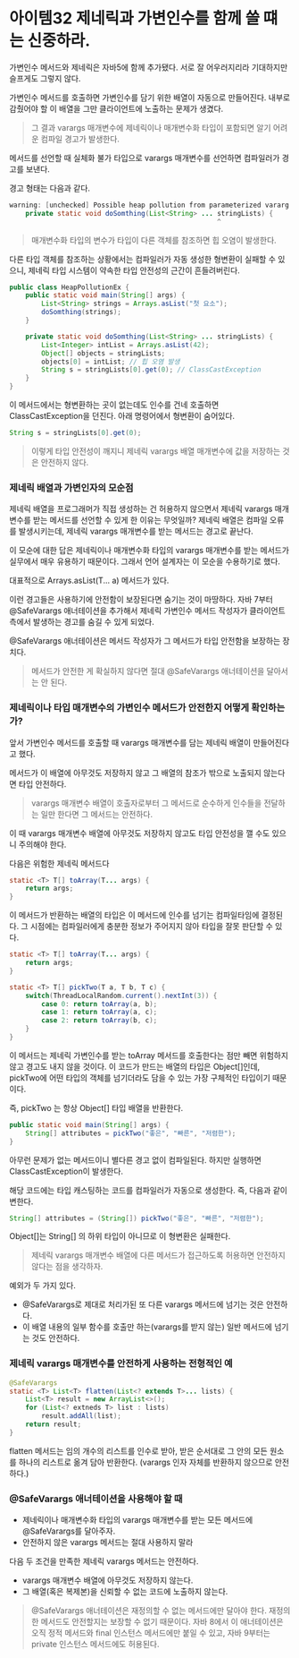 # 아이템32 제네릭과 가변인수를 함께 쓸 떄는 신중하라.

가변인수 메서드와 제네릭은 자바5에 함께 추가됐다.
서로 잘 어우러지리라 기대하지만 슬프게도 그렇지 않다.

가변인수 메서드를 호출하면 가변인수를 담기 위한 배열이 자동으로 만들어진다.
내부로 감췄어야 할 이 배열을 그만 클라이언트에 노출하는 문제가 생겼다.

> 그 결과 varargs 매개변수에 제네릭이나 매개변수화 타입이 포함되면 알기 어려운 컴파일 경고가 발생한다.

메서드를 선언할 때 실체화 불가 타입으로 varargs 매개변수를 선언하면 컴파일러가 경고를 보낸다.

경고 형태는 다음과 같다.

```java
warning: [unchecked] Possible heap pollution from parameterized vararg type List<String>
    private static void doSomthing(List<String> ... stringLists) {
                                                    ^
```

> 매개변수화 타입의 변수가 타입이 다른 객체를 참조하면 힙 오염이 발생한다.

다른 타입 객체를 참조하는 상황에서는 컴파일러가 자동 생성한 형변환이 실패할 수 있으니, 제네릭 타입 시스템이 약속한 타입 안전성의 근간이 흔들려버린다.

```java
public class HeapPollutionEx {
    public static void main(String[] args) {
        List<String> strings = Arrays.asList("첫 요소");
        doSomthing(strings);
    }

    private static void doSomthing(List<String> ... stringLists) {
        List<Integer> intList = Arrays.asList(42);
        Object[] objects = stringLists;
        objects[0] = intList; // 힙 오염 발생
        String s = stringLists[0].get(0); // ClassCastException
    }
}
```

이 메서드에서는 형변환하는 곳이 없는데도 인수를 건네 호출하면 ClassCastException을 던진다.
아래 명령어에서 형변환이 숨어있다.
```java
String s = stringLists[0].get(0);
```

> 이렇게 타입 안전성이 깨지니 제네릭 varargs 배열 매개변수에 값을 저장하는 것은 안전하지 않다.

### 제네릭 배열과 가변인자의 모순점

제네릭 배열을 프로그래머가 직접 생성하는 건 허용하지 않으면서 제네릭 varargs 매개변수를 받는 메서드를 선언할 수 있게 한 이유는 무엇일까?
제네릭 배열은 컴파일 오류를 발생시키는데, 제네릭 varargs 매개변수를 받는 메서드는 경고로 끝난다.

이 모순에 대한 답은 제네릭이나 매개변수화 타입의 varargs 매개변수를 받는 메서드가 실무에서 매우 유용하기 때문이다.
그래서 언어 설계자는 이 모순을 수용하기로 했다.

대표적으로 Arrays.asList(T... a) 메서드가 있다.

이런 경고들은 사용하기에 안전함이 보장된다면 숨기는 것이 마땅하다.
자바 7부터 @SafeVarargs 애너테이션을 추가해서 제네릭 가변인수 메서드 작성자가 클라이언트 측에서 발생하는 경고를 숨길 수 있게 되었다.

@SafeVarargs 애너테이션은 메서드 작성자가 그 메서드가 타입 안전함을 보장하는 장치다.

> 메서드가 안전한 게 확실하지 않다면 절대 @SafeVarargs 애너테이션을 달아서는 안 된다.

### 제네릭이나 타입 매개변수의 가변인수 메서드가 안전한지 어떻게 확인하는가?

앞서 가변인수 메서드를 호출할 때 varargs 매개변수를 담는 제네릭 배열이 만들어진다고 했다.

메서드가 이 배열에 아무것도 저장하지 않고 그 배열의 참조가 밖으로 노출되지 않는다면 타입 안전하다.

> varargs 매개변수 배열이 호출자로부터 그 메서드로 순수하게 인수들을 전달하는 일만 한다면 그 메서드는 안전하다.

이 때 varargs 매개변수 배열에 아무것도 저장하지 않고도 타입 안전성을 깰 수도 있으니 주의해야 한다.

다음은 위험한 제네릭 메서드다

```java
static <T> T[] toArray(T... args) {
    return args;
}
```

이 메서드가 반환하는 배열의 타입은 이 메서드에 인수를 넘기는 컴파일타임에 결정된다. 그 시점에는 컴파일러에게 충분한 정보가 주어지지 않아 타입을 잘못 판단할 수 있다.

```java
static <T> T[] toArray(T... args) {
    return args;
}

static <T> T[] pickTwo(T a, T b, T c) {
    switch(ThreadLocalRandom.current().nextInt(3)) {
        case 0: return toArray(a, b);
        case 1: return toArray(a, c);
        case 2: return toArray(b, c);
    }
}
```

이 메서드는 제네릭 가변인수를 받는 toArray 메서드를 호출한다는 점만 빼면 위험하지 않고 경고도 내지 않을 것이다.
이 코드가 만드는 배열의 타입은 Object[]인데, pickTwo에 어떤 타입의 객체를 넘기더라도 담을 수 있는 가장 구체적인 타입이기 때문이다.

즉, pickTwo 는 항상 Object[] 타입 배열을 반환한다.

```java
public static void main(String[] args) {
    String[] attributes = pickTwo("좋은", "빠른", "저렴한");
}
```

아무런 문제가 없는 메서드이니 별다른 경고 없이 컴파일된다. 하지만 실행하면 ClassCastException이 발생한다.

해당 코드에는 타입 캐스팅하는 코드를 컴파일러가 자동으로 생성한다. 즉, 다음과 같이 변한다.

```java
String[] attributes = (String[]) pickTwo("좋은", "빠른", "저렴한");
```

Object[]는 String[] 의 하위 타입이 아니므로 이 형변환은 실패한다.

> 제네릭 varargs 매개변수 배열에 다른 메서드가 접근하도록 허용하면 안전하지 않다는 점을 생각하자.

예외가 두 가지 있다.
* @SafeVarargs로 제대로 처리가된 또 다른 varargs 메서드에 넘기는 것은 안전하다.
* 이 배열 내용의 일부 함수를 호출만 하는(varargs를 받지 않는) 일반 메서드에 넘기는 것도 안전하다.

### 제네릭 varargs 매개변수를 안전하게 사용하는 전형적인 예

```java
@SafeVarargs
static <T> List<T> flatten(List<? extends T>... lists) {
    List<T> result = new ArrayList<>();
    for (List<? extneds T> list : lists)
        result.addAll(list);
    return result;
}
```

flatten 메서드는 임의 개수의 리스트를 인수로 받아, 받은 순서대로 그 안의 모든 원소를 하나의 리스트로 옮겨 담아 반환한다.
(varargs 인자 자체를 반환하지 않으므로 안전하다.)

### @SafeVarargs 애너테이션을 사용해야 할 때

* 제네릭이나 매개변수화 타입의 varargs 매개변수를 받는 모든 메서드에 @SafeVarargs를 달아주자.
* 안전하지 않은 varargs 메서드는 절대 사용하지 말라

다음 두 조건을 만족한 제네릭 varargs 메서드는 안전하다.
* varargs 매개변수 배열에 아무것도 저장하지 않는다.
* 그 배열(혹은 복제본)을 신뢰할 수 없는 코드에 노출하지 않는다.

> @SafeVarargs 애너테이션은 재정의할 수 없는 메서드에만 달아야 한다.
> 재정의한 메서드도 안전할지는 보장할 수 없기 때문이다.
> 자바 8에서 이 애너테이션은 오직 정적 메서드와 final 인스턴스 메서드에만 붙일 수 있고, 자바 9부터는 private 인스턴스 메서드에도 허용된다.

